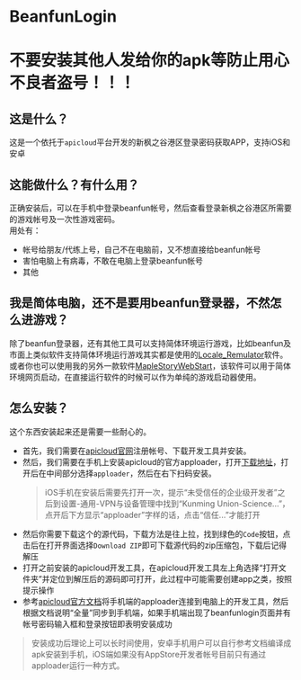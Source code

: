 # BeanfunLogin

# 不要安装其他人发给你的apk等防止用心不良者盗号！！！

## 这是什么？
这是一个依托于`apicloud`平台开发的新枫之谷港区登录密码获取APP，支持iOS和安卓  

## 这能做什么？有什么用？
正确安装后，可以在手机中登录beanfun帐号，然后查看登录新枫之谷港区所需要的游戏帐号及一次性游戏密码。  
用处有：
- 帐号给朋友/代练上号，自己不在电脑前，又不想直接给beanfun帐号
- 害怕电脑上有病毒，不敢在电脑上登录beanfun帐号
- 其他

## 我是简体电脑，还不是要用beanfun登录器，不然怎么进游戏？
除了beanfun登录器，还有其他工具可以支持简体环境运行游戏，比如beanfun及市面上类似软件支持简体环境运行游戏其实都是使用的[Locale_Remulator](https://github.com/InWILL/Locale_Remulator)软件。或者你也可以使用我的另外一款软件[MapleStoryWebStart](https://github.com/lintx/MapleStoryWebStart)，该软件可以用于简体环境网页启动，在直接运行软件的时候可以作为单纯的游戏启动器使用。  

## 怎么安装？
这个东西安装起来还是需要一些耐心的。  
- 首先，我们需要在[apicloud官网](https://www.apicloud.com/studio3)注册帐号、下载开发工具并安装。  
- 然后，我们需要在手机上安装apicloud的官方apploader，打开[下载地址](https://docs.apicloud.com/Download/download)，打开后在中间部分选择`apploader`，然后在右下扫码安装。
    > iOS手机在安装后需要先打开一次，提示“未受信任的企业级开发者”之后到设置-通用-VPN与设备管理中找到“Kunming Union-Science...”，点开后下方显示“apploader”字样的话，点击“信任...”才能打开
- 然后你需要下载这个的源代码，下载方法是往上拉，找到绿色的`Code`按钮，点击后在打开界面选择`Download ZIP`即可下载源代码的zip压缩包，下载后记得解压
- 打开之前安装的apicloud开发工具，在apicloud开发工具左上角选择“打开文件夹”并定位到解压后的源码即可打开，此过程中可能需要创建app之类，按照提示操作
- 参考[apicloud官方文档](https://docs.apicloud.com/Dev-Tools/studio3-wifi-debug)将手机端的apploader连接到电脑上的开发工具，然后根据文档说明“全量”同步到手机端，如果手机端出现了beanfunlogin页面并有帐号密码输入框和登录按钮即表明安装成功
> 安装成功后理论上可以长时间使用，安卓手机用户可以自行参考文档编译成apk安装到手机，iOS端如果没有AppStore开发者帐号目前只有通过apploader运行一种方式。